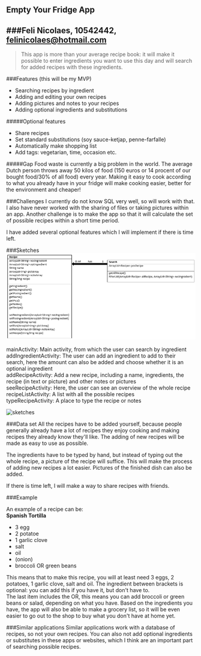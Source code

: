## Empty Your Fridge App
###Feli Nicolaes, 10542442, felinicolaes@hotmail.com
---------------------

> This app is more than your average recipe book: it will make it possible to enter ingredients you want to use this day and will search for added recipes with these ingredients.

###Features (this will be my MVP)
- Searching recipes by ingredient
- Adding and editing your own recipes
- Adding pictures and notes to your recipes
- Adding optional ingredients and substitutions

#####Optional features
- Share recipes
- Set standard substitutions (soy sauce-ketjap, penne-farfalle)
- Automatically make shopping list
- Add tags: vegetarian, time, occasion etc.

#####Gap
Food waste is currently a big problem in the world. The average Dutch person throws away 50 kilos of food (150 euros or 14 procent of our bought food/30% of all food) every year. Making it easy to cook according to what you already have in your fridge will make cooking easier, better for the environment and cheaper!

###Challenges
I currently do not know SQL very well, so will work with that. I also have never worked with the sharing of files or taking pictures within an app. Another challenge is to make the app so that it will calculate the set of possible recipes within a short time period.

I have added several optional features which I will implement if there is time left.

###Sketches
![classes](/doc/classes.png)

mainActivity: Main activity, from which the user can search by ingredient <br/>
addIngredientActivity: The user can add an ingredient to add to their search, here the amount can also be added and choose whether it is an optional ingredient<br/>
addRecipeActivity: Add a new recipe, including a name, ingredients, the recipe (in text or picture) and other notes or pictures<br/>
seeRecipeActivity: Here, the user can see an overview of the whole recipe<br/>
recipeListActivity: A list with all the possible recipes<br/>
typeRecipeActivity: A place to type the recipe or notes<br/>

![sketches](/doc/sketches.png)

###Data set
All the recipes have to be added yourself, because people generally already have a lot of recipes they enjoy cooking and making recipes they already know they'll like. The adding of new recipes will be made as easy to use as possible.

The ingredients have to be typed by hand, but instead of typing out the whole recipe, a picture of the recipe will suffice. This will make the process of adding new recipes a lot easier. Pictures of the finished dish can also be added.

If there is time left, I will make a way to share recipes with friends.

###Example

An example of a recipe can be:<br />
<b>Spanish Tortilla</b> <br />
- 3 egg  <br />
- 2 potatoe <br />
- 1 garlic clove <br />
- salt <br />
- oil <br />
- (onion) <br />
- broccoli OR green beans <br />

This means that to make this recipe, you will at least need 3 eggs, 2 potatoes, 1 garlic clove, salt and oil. The ingredient between brackets is optional: you can add this if you have it, but don't have to. <br/>
The last item includes the OR, this means you can add broccoli or green beans or salad, depending on what you have. Based on the ingredients you have, the app will also be able to make a grocery list, so it will be even easier to go out to the shop to buy what you don't have at home yet.

###Similar applications
Similar applications work with a database of recipes, so not your own recipes. You can also not add optional ingredients or substitutes in these apps or websites, which I think are an important part of searching possible recipes.

